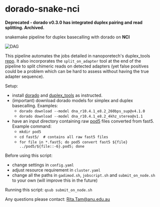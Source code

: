 # dorado-snake-nci

**Deprecated - dorado v0.3.0 has integrated duplex pairing and read splitting. Archived.**

snakemake pipeline for duplex basecalling with dorado on **NCI**

![DAG](https://github.com/ritatam/dorado-snake-nci/blob/main/dag.svg)

This pipeline automates the jobs detailed in nanoporetech's duplex_tools [repo](https://github.com/nanoporetech/duplex-tools#usage-with-dorado-recommended). It also incorporates the `split_on_adapter` tool at the end of the pipeline to split chimeric reads on detected adapters (yet false positives could be a problem which can be hard to assess without having the true adapter sequence).

Setup:
- install [dorado](https://github.com/nanoporetech/dorado) and [duplex_tools](https://github.com/nanoporetech/duplex-tools) as instructed.
- (important) download dorado models for simplex and duplex basecalling. Examples:
	- `dorado download --model dna_r10.4.1_e8.2_260bps_sup@v4.1.0`
	- `dorado download --model dna_r10.4.1_e8.2_4khz_stereo@v1.1`
- have an input directory containing raw [pod5](https://github.com/nanoporetech/pod5-file-format) files converted from fast5. Example command:
	- `mkdir pod5`
	- `cd fast5/  # contains all raw fast5 files` 
	- `for file in *.fast5; do pod5 convert fast5 ${file} ../pod5/${file::-6}.pod5; done`

Before using this script:
- change settings in `config.yaml`
- adjust resource requirement in `cluster.yaml`
- change all the paths in `gadimod.sh`, `jobscript.sh` and `submit_on_node.sh` to your own (will improve this in the future)

Running this script:
`qsub submit_on_node.sh`

Any questions please contact: Rita.Tam@anu.edu.au
